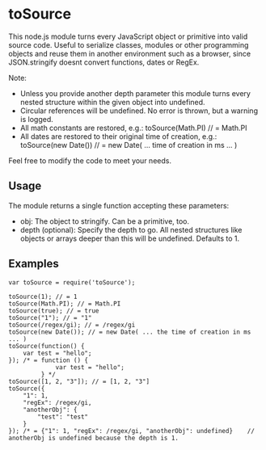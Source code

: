 toSource
========

This node.js module turns every JavaScript object or primitive into valid source
code. Useful to serialize classes, modules or other programming objects
and reuse them in another environment such as a browser, since JSON.stringify
doesnt convert functions, dates or RegEx.

Note:

* Unless you provide another depth parameter this module turns every nested structure within the given object into undefined.
* Circular references will be undefined. No error is thrown, but a warning is logged.
* All math constants are restored, e.g.: toSource(Math.PI) // = Math.PI
* All dates are restored to their original time of creation, e.g.: toSource(new Date()) // = new Date( ... time of creation in ms ... )

Feel free to modify the code to meet your needs.

Usage
-----
The module returns a single function accepting these parameters:

* obj: The object to stringify. Can be a primitive, too.
* depth (optional): Specify the depth to go. All nested structures like objects or arrays deeper than this will be undefined. Defaults to 1.

Examples
-----

    var toSource = require('toSource');

    toSource(1); // = 1
    toSource(Math.PI); // = Math.PI
    toSource(true); // = true
    toSource("1"); // = "1"
    toSource(/regex/gi); // = /regex/gi
    toSource(new Date()); // = new Date( ... the time of creation in ms ... )
    toSource(function() {
        var test = "hello";
    }); /* = function () {
                 var test = "hello";
             } */
    toSource([1, 2, "3"]); // = [1, 2, "3"]
    toSource({
        "1": 1,
        "regEx": /regex/gi,
        "anotherObj": {
            "test": "test"
        }
    }); /* = {"1": 1, "regEx": /regex/gi, "anotherObj": undefined}    // anotherObj is undefined because the depth is 1.